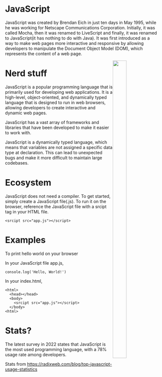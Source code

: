 # JavaScript
JavaScript was created by Brendan Eich in just ten days in May 1995, while he was working for Netscape Communications Corporation. Initially, it was called Mocha, then it was renamed to LiveScript and finally, it was renamed to JavaScript(it has nothing to do with Java). It was first introduced as a way to make web pages more interactive and responsive by allowing developers to manipulate the Document Object Model (DOM), which represents the content of a web page.

<img style="float: right; width:30%; height:50%; object-fit:contain;" src="https://upload.wikimedia.org/wikipedia/commons/thumb/6/6a/JavaScript-logo.png/800px-JavaScript-logo.png">

# Nerd stuff
JavaScript is a popular programming language that is primarily used for developing web applications. It is a high-level, object-oriented, and dynamically typed language that is designed to run in web browsers, allowing developers to create interactive and dynamic web pages.

JavaScript has a vast array of frameworks and libraries that have been developed to make it easier to work with. 

JavaScript is a dynamically typed language, which means that variables are not assigned a specific data type at declaration. This can lead to unexpected bugs and make it more difficult to maintain large codebases.

# Ecosystem
JavaScript does not need a compiler. To get started, simply create a JavaScript file(.js). To run it on the browser, reference the JavaScript file with a srcipt tag in your HTML file.
```
<srcipt src="app.js"></script>
```


# Examples
To print hello world on your browser

In your JavaScript file app.js,
```
console.log('Hello, World!')
```
In your index.html,
```
<html>
  <head></head>
  <body>
    <srcipt src="app.js"></script>
  </body>
<html>
```

# Stats?
The latest survey in 2022 states that JavaScript is the most used programming language, with a 78% usage rate among developers. 

Stats from https://radixweb.com/blog/top-javascript-usage-statistics
